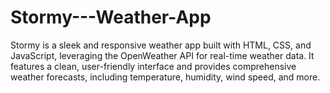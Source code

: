 # Stormy---Weather-App
Stormy is a sleek and responsive weather app built with HTML, CSS, and JavaScript, leveraging the OpenWeather API for real-time weather data. It features a clean, user-friendly interface and provides comprehensive weather forecasts, including temperature, humidity, wind speed, and more. 
